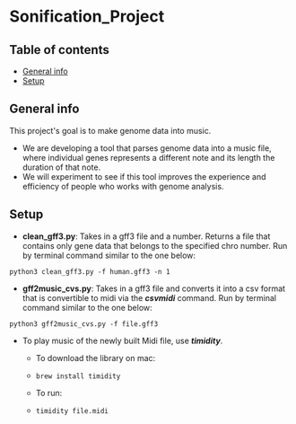 # Sonification_Project
## Table of contents
* [General info](#general-info)
* [Setup](#setup)

## General info
This project's goal is to make genome data into music.
* We are developing a tool that parses genome data into a music file, where individual genes represents a different note and its length the duration of that note. 
* We will experiment to see if this tool improves the experience and efficiency of people who works with genome analysis.

## Setup
* **clean_gff3.py**: Takes in a gff3 file and a number. Returns a file that contains only gene data that belongs to the specified chro number. Run by terminal command similar to the one below:

```
python3 clean_gff3.py -f human.gff3 -n 1
```
* **gff2music_cvs.py**: Takes in a gff3 file and converts it into a csv format that is convertible to midi via the ***csvmidi*** command. Run by terminal command similar to the one below:

```
python3 gff2music_cvs.py -f file.gff3
```
* To play music of the newly built Midi file, use ***timidity***. 
  * To download the library on mac: 

  * ```brew install timidity```
  * To run: 

  * ```timidity file.midi```
